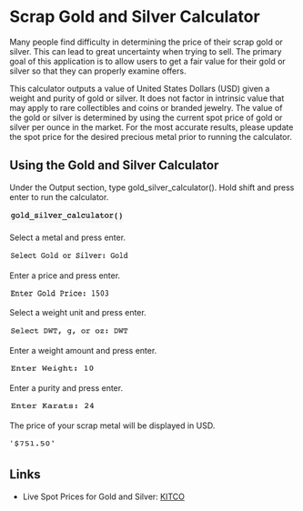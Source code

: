 # Scrap Gold and Silver Calculator
Many people find difficulty in determining the price of their scrap gold or silver.  This can lead to great uncertainty when trying to sell.  The primary goal of this application is to allow users to get a fair value for their gold or silver so that they can properly examine offers.

This calculator outputs a value of United States Dollars (USD) given a weight and purity of gold or silver.  It does not factor in intrinsic value that may apply to rare collectibles and coins or branded jewelry.  The value of the gold or silver is determined by using the current spot price of gold or silver per ounce in the market.  For the most accurate results, please update the spot price for the desired precious metal prior to running the calculator.

## Using the Gold and Silver Calculator
Under the Output section, type gold_silver_calculator().  Hold shift and press enter to run the calculator.

<img src="images/Screen Shot 2019-11-06 at 11.53.32 AM.png" width="200" height="23">


Select a metal and press enter.

<img src="images/Screen Shot 2019-11-06 at 11.53.44 AM.png" width="210" height="19">


Enter a price and press enter.

<img src="images/Screen Shot 2019-11-07 at 3.53.55 PM.png" width="175" height="17">


Select a weight unit and press enter.

<img src="images/Screen Shot 2019-11-06 at 11.54.05 AM.png" width="210" height="19">


Enter a weight amount and press enter.

<img src="images/Screen Shot 2019-11-06 at 11.54.16 AM.png" width="150" height="18">


Enter a purity and press enter.

<img src="images/Screen Shot 2019-11-06 at 11.54.29 AM.png" width="150" height="18">


The price of your scrap metal will be displayed in USD.

<img src="images/Screen Shot 2019-11-06 at 11.54.39 AM.png" width="80" height="19">

## Links
* Live Spot Prices for Gold and Silver: [KITCO](https://www.kitco.com/market/index.html)
